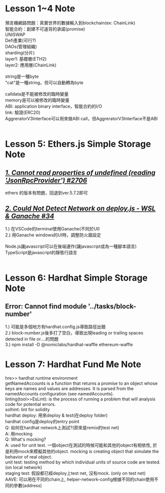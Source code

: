 # Lesson 1~4 Note
預言機網路問題：真實世界的數據輸入到blockchain(ex: ChainLink) <br>
智能合約：創建不可違背的承諾(promise) <br>
UNISWAP <br>
Defi產業(可行?) <br>
DAOs(管理組織) <br>
sharding(分片) <br>
layer1: 基礎層(ETH2) <br>
layer2: 應用層(ChainLink) <br>
 <br>
string是一種byte <br>
"cat"是一種string，但可以自動轉為byte <br>
 <br>
 calldata是不能被修改的臨時變量 <br>
 memory是可以被修改的臨時變量 <br>
 ABI: application binary interface，智能合約的I/O <br>
 link: 驗證(ERC20) <br>
 AggreratorV3Interface可以用來做ABI call，但AggreratorV3Interface不是ABI <br>
  <br>

# Lesson 5: Ethers.js Simple Storage Note
## *[1. Cannot read properties of undefined (reading 'JsonRpcProvider') #2706](https://github.com/smartcontractkit/full-blockchain-solidity-course-js/discussions/2706#discussioncomment-4906223)*
ethers 的版本有問題，回退到ver.5.7.2即可
## *[2. Could Not Detect Network on deploy.js - WSL & Ganache #34](https://github.com/smartcontractkit/full-blockchain-solidity-course-js/discussions/34)*
1.) 在VSCode的terminal使用Ganache(不同於UI) <br>
2.) 用Ganache windows的UI時，調整防火牆設定 <br>
<br>
Node.js讓javascript可以在後端運作(讓javascript成為一種腳本語言) <br>
TypeScript是javascript的靜態行語言 <br>
 <br>

# Lesson 6: Hardhat Simple Storage Note
## Error: Cannot find module '../tasks/block-number'
1.) 可能是多個地方有hardhat.config.js導致路徑出錯 <br>
2.) block-number.js後多打了空白，導致出現leading or trailing spaces detected in file or....的問題 <br>
3.) npm install -D @nomiclabs/hardhat-waffle ethereum-waffle <br>

# Lesson 7: Hardhat Fund Me Note
hre>> hardhat runtime environment <br>
getNamedAccounts is a function that returns a promise to an object whose keys are names and values are addresses. It is parsed from the namedAccounts configuration (see namedAccounts). <br>
linting(tool>>EsLint): is the process of running a problem that will analysis code for potential errors. <br>
solhint: lint for solidity <br>
hardhat deploy: 用來deploy & test(在deploy folder) <br>
hardhat config是deploy的entry point <br>
Q: 如何在hardhat network上測試?(原來是remix的test net) <br>
A: 用mocking <br>
Q: What's mocking? <br>
A: used for unit test. 一個object在測試的時候可能和其他的object有相依性, 於是利用mock來模擬其他的object. mocking is creating object that simulate the behavior of real object. <br>
unit test: testing method by which individual units of source code are tested. (on local network) <br>
staging test: 假設都已經deploy上test net, 沒有mock. (only on test net) <br>
AAVE: 可以用在不同的chain上, helper-network-config根據不同的chain使用不同的參數(address) <br>




